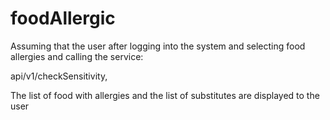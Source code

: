 # foodAllergic
Assuming that the user after logging into the system and selecting food allergies and calling the service:

api/v1/checkSensitivity,

The list of food with allergies and the list of substitutes are displayed to the user
